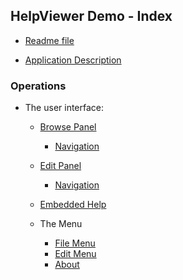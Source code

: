 ﻿## HelpViewer Demo - Index
* [Readme file](README.md)

* [Application Description](home.md)


### Operations
* The user interface:
  - [Browse Panel](BrowseTab.md)
    - [Navigation](DataNavigator.md)

  - [Edit Panel](EditTab.md)
    - [Navigation](DataNavigator.md)

  - [Embedded Help](EmbeddedHelp.md)


  - The Menu
    - [File Menu](1100.md)
    - [Edit Menu](1200.md)
    - [About](Home_1000.markdown)
